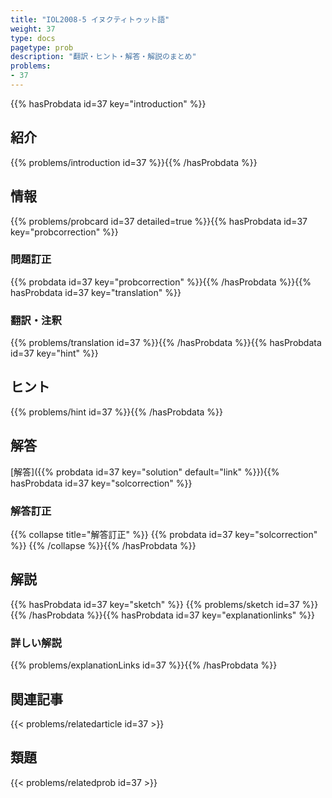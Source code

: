 ```yaml
---
title: "IOL2008-5 イヌクティトゥット語"
weight: 37
type: docs
pagetype: prob
description: "翻訳・ヒント・解答・解説のまとめ"
problems: 
- 37
---
```


{{% hasProbdata id=37 key="introduction" %}}

## 紹介

{{% problems/introduction id=37 %}}{{% /hasProbdata %}}

## 情報

{{% problems/probcard id=37 detailed=true %}}{{% hasProbdata id=37 key="probcorrection" %}}

### 問題訂正

{{% probdata id=37 key="probcorrection" %}}{{% /hasProbdata %}}{{% hasProbdata id=37 key="translation" %}}

### 翻訳・注釈

{{% problems/translation id=37 %}}{{% /hasProbdata %}}{{% hasProbdata id=37 key="hint" %}}

## ヒント

{{% problems/hint id=37 %}}{{% /hasProbdata %}}

## 解答

[解答]({{% probdata id=37 key="solution" default="link" %}}){{% hasProbdata id=37 key="solcorrection" %}}

### 解答訂正

{{% collapse title="解答訂正" %}}
{{% probdata id=37 key="solcorrection" %}}
{{% /collapse %}}{{% /hasProbdata %}}

## 解説

{{% hasProbdata id=37 key="sketch" %}}
{{% problems/sketch id=37 %}}
{{% /hasProbdata %}}{{% hasProbdata id=37 key="explanationlinks" %}}

### 詳しい解説

{{% problems/explanationLinks id=37 %}}{{% /hasProbdata %}}

## 関連記事

{{< problems/relatedarticle id=37 >}}

## 類題

{{< problems/relatedprob id=37 >}}
